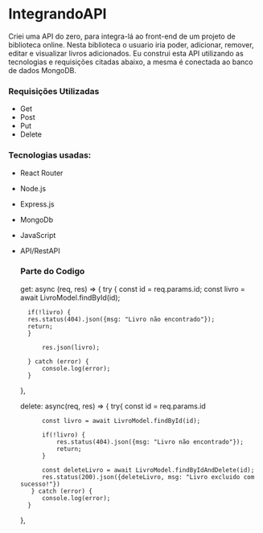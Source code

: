 # IntegrandoAPI

Criei uma API do zero, para integra-lá ao front-end de um projeto de biblioteca online. Nesta biblioteca o usuario iria poder, adicionar, remover, editar e visualizar livros adicionados.
Eu construi esta API utilizando as tecnologias e requisições citadas abaixo, a mesma é conectada ao banco de dados MongoDB.

### Requisições Utilizadas
- Get
- Post
- Put
- Delete

### Tecnologias usadas:

- React Router 
- Node.js
- Express.js 
- MongoDb 
- JavaScript
- API/RestAPI

  ### Parte do Codigo

    get: async (req, res) => {
        try {
            const id = req.params.id;
            const livro = await LivroModel.findById(id);

        if(!livro) {
        res.status(404).json({msg: "Livro não encontrado"});
        return;
        }

            res.json(livro);

        } catch (error) {
            console.log(error);
        }
    },

  
    delete: async(req, res) => {
        try{
            const id = req.params.id

            const livro = await LivroModel.findById(id);

            if(!livro) {
                res.status(404).json({msg: "Livro não encontrado"});
                return;
            }
                
            const deleteLivro = await LivroModel.findByIdAndDelete(id);
            res.status(200).json({deleteLivro, msg: "Livro excluido com sucesso!"})
         } catch (error) {
            console.log(error);
        }
    },

